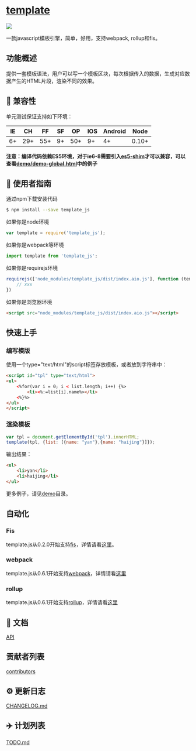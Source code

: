 # [template](https://github.com/yanhaijing/template.js/blob/master/packages/template)

[![](https://img.shields.io/badge/Powered%20by-jslib%20base-brightgreen.svg)](https://github.com/yanhaijing/jslib-base)

一款javascript模板引擎，简单，好用，支持webpack, rollup和fis。

## 功能概述

提供一套模板语法，用户可以写一个模板区块，每次根据传入的数据，生成对应数据产生的HTML片段，渲染不同的效果。

## :pill: 兼容性

单元测试保证支持如下环境：

| IE   | CH   | FF   | SF   | OP   | IOS  | Android | Node  |
| ---- | ---- | ---- | ---- | ---- | ---- | ------- | ----- |
| 6+   | 29+  | 55+  | 9+   | 50+  | 9+   | 4+      | 0.10+ |

**注意：编译代码依赖ES5环境，对于ie6-8需要引入[es5-shim](http://github.com/es-shims/es5-shim/)才可以兼容，可以查看[demo/demo-global.html](./demo/demo-global.html)中的例子**

## :rocket: 使用者指南

通过npm下载安装代码

```bash
$ npm install --save template_js
```

如果你是node环境

```js
var template = require('template_js');
```

如果你是webpack等环境

```js
import template from 'template_js';
```

如果你是requirejs环境

```js
requirejs(['node_modules/template_js/dist/index.aio.js'], function (template) {
    // xxx
})
```

如果你是浏览器环境

```html
<script src="node_modules/template_js/dist/index.aio.js"></script>
```

## 快速上手

### 编写模版

使用一个type="text/html"的script标签存放模板，或者放到字符串中：

```html
<script id="tpl" type="text/html">
<ul>
    <%for(var i = 0; i < list.length; i++) {%>
        <li><%:=list[i].name%></li>
    <%}%>
</ul>
</script>
```

### 渲染模板

```js
var tpl = document.getElementById('tpl').innerHTML;
template(tpl, {list: [{name: "yan"},{name: "haijing"}]});
```

输出结果：

```html
<ul>
    <li>yan</li>
    <li>haijing</li>
</ul>
```

更多例子，请见[demo](https://github.com/yanhaijing/template.js/blob/master/packages/template/demo)目录。

## 自动化

### Fis

template.js从0.2.0开始支持[fis](http://fis.baidu.com/)，详情请看[这里](https://github.com/yanhaijing/template.js/blob/master/packages/fis-parser-template)。

### webpack

template.js从0.6.1开始支持[webpack](https://webpack.js.org/)，详情请看[这里](https://github.com/yanhaijing/template.js/blob/master/packages/template-loader)

### rollup

template.js从0.6.1开始支持[rollup](https://rollupjs.org/guide/en/)，详情请看[这里](https://github.com/yanhaijing/template.js/blob/master/packages/rollup-plugin-templatejs)

## :bookmark_tabs: 文档

[API](https://github.com/yanhaijing/template.js/blob/master/packages/template/doc/api.md)

## 贡献者列表

[contributors](https://github.com/yanhaijing/template/graphs/contributors)

## :gear: 更新日志

[CHANGELOG.md](https://github.com/yanhaijing/template.js/CHANGELOG.md)

## :airplane: 计划列表

[TODO.md](https://github.com/yanhaijing/template.js/TODO.md)
